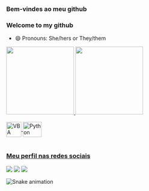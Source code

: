 ### Bem-vindes ao meu github
### Welcome to my github
- 😄 Pronouns: She/hers or They/them

 <div>
  <a href="https://github.com/Float-in-tec">
  <img height="180em" src="https://github-readme-stats.vercel.app/api?username=Float-in-tec&show_icons=true&theme=tokyonight&include_all_commits=true&count_private=true"/>
  <img height="180em" src="https://github-readme-stats.vercel.app/api/top-langs/?username=Float-in-tec&layout=compact&langs_count=6&theme=tokyonight"/>
</div>
<div style="display: inline_block"><br>
  <img align="center" alt="VBA" height="40" width="40" src="https://styles.redditmedia.com/t5_2rnlw/styles/communityIcon_z3kwah4z27c71.png?width=256&s=5bac38c05ef99a5cfe910cd79d94b0e9dbe15e6d">
  <img align="center" alt="Python" height="40" width="50" src="https://cdn.jsdelivr.net/gh/devicons/devicon/icons/python/python-original-wordmark.svg">
</div>
 
          
 <br>
 
  ### Meu perfil nas redes sociais
 
<div> 
  <a href="discordapp.com/users/514897308010414125" target="_blank"><img src="https://img.shields.io/badge/Discord-7289DA?style=for-the-badge&logo=discord&logoColor=white" target="_blank"></a> 
  <a href = "mailto:fhcampos08@gmail.com"><img src="https://img.shields.io/badge/-Gmail-%23333?style=for-the-badge&logo=gmail&logoColor=white" target="_blank"></a>
  <a href="https://www.linkedin.com/in/flotin-yara-campos-7a141a76/" target="_blank"><img src="https://img.shields.io/badge/-LinkedIn-%230077B5?style=for-the-badge&logo=linkedin&logoColor=white" target="_blank"></a> 
 
  ![Snake animation](https://github.com/Float-in-tec/Float-in-tec/blob/output/github-contribution-grid-snake.svg)

</div>


